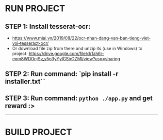 # RUN PROJECT

## STEP 1: Install tesserat-ocr:
 - https://www.miai.vn/2019/08/22/ocr-nhan-dang-van-ban-tieng-viet-voi-tesseract-ocr/
 - Or download file zip from there and unzip its (use in Windows) to project: https://drive.google.com/file/d/1ah6r-eqm8WDOnjSv_y5o3yYylGSbOZMl/view?usp=sharing 

## STEP 2: Run command: `pip install -r installer.txt``

## STEP 3: Run command: `python ./app.py` and get reward :>

_______

# BUILD PROJECT